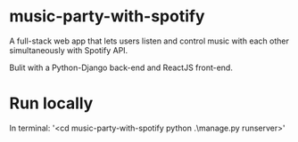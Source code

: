 # music-party-with-spotify
A full-stack web app that lets users listen and control music with each other simultaneously with Spotify API.

Bulit with a Python-Django back-end and ReactJS front-end.


# Run locally
In terminal:
'<cd music-party-with-spotify
python .\manage.py runserver>'

